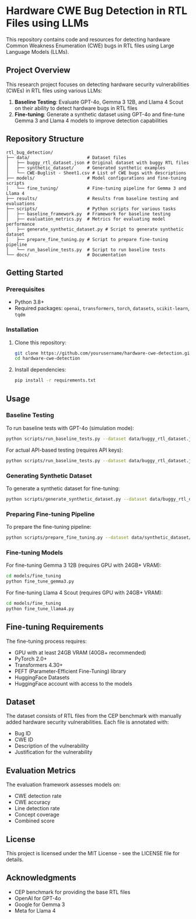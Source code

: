 # Hardware CWE Bug Detection in RTL Files using LLMs

This repository contains code and resources for detecting hardware Common Weakness Enumeration (CWE) bugs in RTL files using Large Language Models (LLMs).

## Project Overview

This research project focuses on detecting hardware security vulnerabilities (CWEs) in RTL files using various LLMs:

1. **Baseline Testing**: Evaluate GPT-4o, Gemma 3 12B, and Llama 4 Scout on their ability to detect hardware bugs in RTL files
2. **Fine-tuning**: Generate a synthetic dataset using GPT-4o and fine-tune Gemma 3 and Llama 4 models to improve detection capabilities

## Repository Structure

```
rtl_bug_detection/
├── data/                      # Dataset files
│   ├── buggy_rtl_dataset.json # Original dataset with buggy RTL files
│   ├── synthetic_dataset/     # Generated synthetic examples
│   └── CWE-Buglist - Sheet1.csv # List of CWE bugs with descriptions
├── models/                    # Model configurations and fine-tuning scripts
│   └── fine_tuning/           # Fine-tuning pipeline for Gemma 3 and Llama 4
├── results/                   # Results from baseline testing and evaluations
├── scripts/                   # Python scripts for various tasks
│   ├── baseline_framework.py  # Framework for baseline testing
│   ├── evaluation_metrics.py  # Metrics for evaluating model performance
│   ├── generate_synthetic_dataset.py # Script to generate synthetic dataset
│   ├── prepare_fine_tuning.py # Script to prepare fine-tuning pipeline
│   └── run_baseline_tests.py  # Script to run baseline tests
└── docs/                      # Documentation
```

## Getting Started

### Prerequisites

- Python 3.8+
- Required packages: `openai`, `transformers`, `torch`, `datasets`, `scikit-learn`, `tqdm`

### Installation

1. Clone this repository:
   ```bash
   git clone https://github.com/yourusername/hardware-cwe-detection.git
   cd hardware-cwe-detection
   ```

2. Install dependencies:
   ```bash
   pip install -r requirements.txt
   ```

## Usage

### Baseline Testing

To run baseline tests with GPT-4o (simulation mode):

```bash
python scripts/run_baseline_tests.py --dataset data/buggy_rtl_dataset.json --cwe-list "data/CWE-Buglist - Sheet1.csv" --simulate
```

For actual API-based testing (requires API keys):

```bash
python scripts/run_baseline_tests.py --dataset data/buggy_rtl_dataset.json --cwe-list "data/CWE-Buglist - Sheet1.csv"
```

### Generating Synthetic Dataset

To generate a synthetic dataset for fine-tuning:

```bash
python scripts/generate_synthetic_dataset.py --dataset data/buggy_rtl_dataset.json --cwe-list "data/CWE-Buglist - Sheet1.csv" --num-examples 5
```

### Preparing Fine-tuning Pipeline

To prepare the fine-tuning pipeline:

```bash
python scripts/prepare_fine_tuning.py --dataset data/synthetic_dataset/fine_tuning_dataset.json --output-dir models/fine_tuning
```

### Fine-tuning Models

For fine-tuning Gemma 3 12B (requires GPU with 24GB+ VRAM):

```bash
cd models/fine_tuning
python fine_tune_gemma3.py
```

For fine-tuning Llama 4 Scout (requires GPU with 24GB+ VRAM):

```bash
cd models/fine_tuning
python fine_tune_llama4.py
```

## Fine-tuning Requirements

The fine-tuning process requires:

- GPU with at least 24GB VRAM (40GB+ recommended)
- PyTorch 2.0+
- Transformers 4.30+
- PEFT (Parameter-Efficient Fine-Tuning) library
- HuggingFace Datasets
- HuggingFace account with access to the models

## Dataset

The dataset consists of RTL files from the CEP benchmark with manually added hardware security vulnerabilities. Each file is annotated with:

- Bug ID
- CWE ID
- Description of the vulnerability
- Justification for the vulnerability

## Evaluation Metrics

The evaluation framework assesses models on:

- CWE detection rate
- CWE accuracy
- Line detection rate
- Concept coverage
- Combined score

## License

This project is licensed under the MIT License - see the LICENSE file for details.

## Acknowledgments

- CEP benchmark for providing the base RTL files
- OpenAI for GPT-4o
- Google for Gemma 3
- Meta for Llama 4
